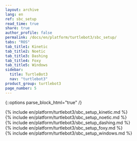 ```yaml
---
layout: archive
lang: en
ref: sbc_setup
read_time: true
share: true
author_profile: false
permalink: /docs/en/platform/turtlebot3/sbc_setup/
tabs: "ROS"
tab_title1: Kinetic
tab_title2: Noetic
tab_title3: Dashing
tab_title4: Foxy
tab_title5: Windows
sidebar:
  title: TurtleBot3
  nav: "turtlebot3"
product_group: turtlebot3
page_number: 5
---
```


<div style="counter-reset: h1 3"></div>
<div style="counter-reset: h2 1"></div>

{::options parse_block_html="true" /}

<section data-id="{{ page.tab_title1 }}" class="tab_contents">
{% include en/platform/turtlebot3/sbc_setup_kinetic.md %}
</section>

<section data-id="{{ page.tab_title2 }}" class="tab_contents">
{% include en/platform/turtlebot3/sbc_setup_noetic.md %}
</section>

<section data-id="{{ page.tab_title3 }}" class="tab_contents">
{% include en/platform/turtlebot3/sbc_setup_dashing.md %}
</section>

<section data-id="{{ page.tab_title4 }}" class="tab_contents">
{% include en/platform/turtlebot3/sbc_setup_foxy.md %}
</section>

<section data-id="{{ page.tab_title5 }}" class="tab_contents">
{% include en/platform/turtlebot3/sbc_setup_windows.md %}
</section>
